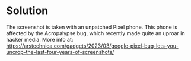 # Solution
The screenshot is taken with an unpatched Pixel phone. This phone is affected by the Acropalypse bug, which recently made quite an uproar in hacker media. More info at: https://arstechnica.com/gadgets/2023/03/google-pixel-bug-lets-you-uncrop-the-last-four-years-of-screenshots/